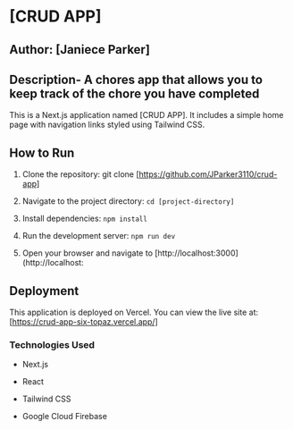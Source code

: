 # [CRUD APP]



## Author: [Janiece Parker]



## Description- A chores app that allows you to keep track of the chore you have completed

 

This is a Next.js application named [CRUD APP]. It includes a simple home page with navigation links styled using Tailwind CSS.



## How to Run



1. Clone the repository: git clone [https://github.com/JParker3110/crud-app]

2. Navigate to the project directory: `cd [project-directory]`

3. Install dependencies: `npm install`

4. Run the development server: `npm run dev`

5. Open your browser and navigate to [http://localhost:3000](http://localhost:

## Deployment



This application is deployed on Vercel. You can view the live site at: [https://crud-app-six-topaz.vercel.app/]


### Technologies Used

- Next.js

- React

- Tailwind CSS

- Google Cloud Firebase
